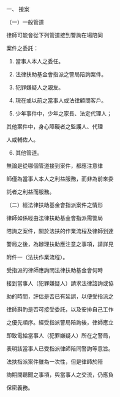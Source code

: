 一、 接案

（一）一般管道

律師可能會從下列管道接到警詢在場陪同

案件之委託：

1. 當事人本人之委任。

2. 法律扶助基金會指派之警局陪詢案件。

3. 犯罪嫌疑人之親友。

4. 現在或以前之當事人或法律顧問客戶。

5. 少年事件中，少年之家長、法定代理人；

其他案件中，身心障礙者之監護人、代理

人或輔佐人。

6. 其他管道。

無論是從哪個管道接到案件，都應注意律

師僅為當事人本人之利益服務，而非為前來委

託者之利益而服務。





（二）經法律扶助基金會指派案件之情形

律師如係經由法律扶助基金會指派需警局

陪詢之案件，關於法扶的作業流程及律師到達

警局之後，為辦理扶助應注意之事項，請詳見

附件一（法扶作業流程）。

受指派的律師應詢問法律扶助基金會何時

接到當事人（犯罪嫌疑人）請求法律諮詢或協

助的時間，評估是否已有延誤，以便受指派之

律師斟酌是否可接受委託，以及安排自己工作

之優先順序。經受指派警局陪詢後，律師應立

即致電給當事人（犯罪嫌疑人）所在之警局，

表明該當事人已受指派律師陪同警詢等意旨。

法扶指派案件雖為一次性，但是律師於陪

詢期間聽聞之事項，與當事人之交流，仍應負

保密義務。